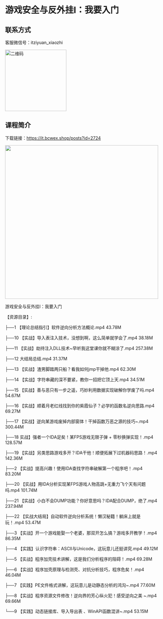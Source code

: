 # 游戏安全与反外挂Ⅰ：我要入门

## 联系方式

客服微信号：itziyuan_xiaozhi

<img src="https://ziyuanyun.oss-cn-guangzhou.aliyuncs.com/common/20240614073449/666b82192834a.jpg" width="200" height="200" alt="二维码">

## 课程简介

下载链接：https://it.bcwex.shop/posts?id=2724

<img src="https://ziyuanyun.oss-cn-guangzhou.aliyuncs.com/yun/20240515184242/664491a28c4ef.jpg" width="500" alt="">

  游戏安全与反外挂Ⅰ：我要入门



 【资源目录】:

 ├──1 【理论总结指引】软件逆向分析方法概论.mp4 43.78M

 ├──10 【实战】导入表注入技术，没想到啊，这么简单就学会了.mp4 38.18M

 ├──11 【实战】劫持注入DLL技术~早听我这堂课你就不糊涂了.mp4 257.38M

 ├──12 大结局总结.mp4 31.37M

 ├──13 【实战】渣男脚踏两只船？看我如何jmp干掉他.mp4 62.30M

 ├──14 【实战】字符串藏的深不要紧，教你一招把它顶上天.mp4 34.51M

 ├──15 【实战】善与恶只有一步之遥，巧妙利用数据实现破解你学废了吗.mp4 54.67M

 ├──16 【实战】顺着月老红线找到你的紫霞仙子？必学的函数名逆向思路.mp4 69.27M

 ├──17 【实战】逆向某游戏废掉内部窗体！干掉函数万恶之源的技巧~.mp4 300.44M

 ├──18 实战】强者一个IDA足矣！某FPS游戏无限子弹 + 零秒换弹实现！.mp4 128.57M

 ├──19 【实战】另类思路游戏多开？IDA干他！顺便拓展下过机器码思路！.mp4 142.36M

 ├──2 【实战】提高兴趣！使用IDA查找字符串破解第一个程序吧！.mp4 83.20M

 ├──20 【实战】用IDA分析实现某FPS游戏人物高跳+无重力飞个天有问题吗.mp4 101.74M

 ├──21 【实战】小白不会DUMP功能？你好意思吗？IDA配合DUMP，绝了.mp4 237.94M

 ├──22 【实战大结局】自动软件逆向分析系统！懒汉秘籍！躺床上就是玩！.mp4 53.47M

 ├──3 【实战】开一个游戏能娶一个老婆，那双开怎么搞？游戏多开教学！.mp4 86.35M

 ├──4 【实践】认识字符串：ASCII与Unicode，这玩意儿还挺讲究.mp4 49.12M

 ├──5 【实战】程序加壳技术讲解，这是我们分析程序的阻碍！.mp4 69.28M

 ├──6 【实战】程序加壳原理与检测壳、对抗分析技巧，程序危矣！.mp4 46.04M

 ├──7 【实践】PE文件格式讲解，这玩意儿是动静态分析的鸿沟~.mp4 77.60M

 ├──8 【实战】程序资源文件修改！逆向界的芳心纵火犯！感受逆向之美 ~.mp4 69.66M

 └──9 【实践】动态链接库、导入导出表 、WinAPI函数混讲~.mp4 53.15M

  